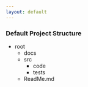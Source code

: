 ```yaml
---
layout: default
---
```


### Default Project Structure

- root
    - docs
    - src
        - code
        - tests
    - ReadMe.md
